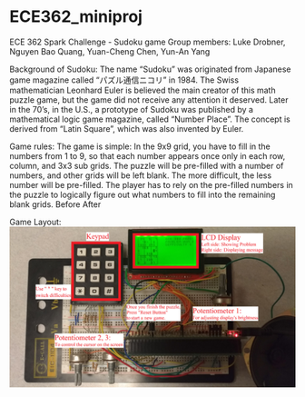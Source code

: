 # ECE362_miniproj
ECE 362
Spark Challenge - Sudoku game
Group members:
	Luke Drobner, Nguyen Bao Quang, Yuan-Cheng Chen, Yun-An Yang

Background of Sudoku:
	The name “Sudoku” was originated from Japanese game magazine called “パズル通信ニコリ” in 1984.
The Swiss mathematician Leonhard Euler is believed the main creator of this math puzzle game, but the game did not receive any attention it deserved. Later in the 70’s, in the U.S., a prototype of Sudoku was published by a mathematical logic game magazine, called “Number Place”. The concept is derived from “Latin Square”, which was also invented by Euler.

Game rules:
	The game is simple: In the 9x9 grid, you have to fill in the numbers from 1 to 9, so that each number appears once only in each row, column, and 3x3 sub grids.
	The puzzle will be pre-filled with a number of numbers, and other grids will be left blank. The more difficult, the less number will be pre-filled. The player has to rely on the pre-filled numbers in the puzzle to logically figure out what numbers to fill into the remaining blank grids.
Before	After
 	 
Game Layout:
![game_layout](https://raw.githubusercontent.com/baoquang98/ECE362_miniproj/master/miniproject_pic.png)

